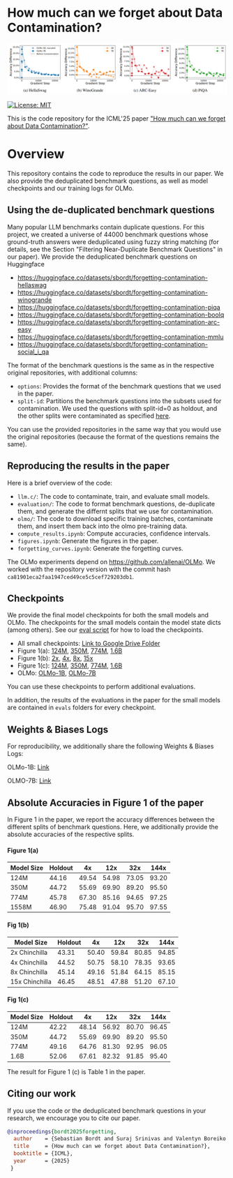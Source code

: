 # How much can we forget about Data Contamination? 

<p align="center">
  <img src="images/landing.png" width="800" alt=""/>
</p>

[![License: MIT](https://img.shields.io/badge/License-MIT-blue.svg?color=g&style=plastic)](https://opensource.org/licenses/MIT)

This is the code repository for the ICML'25 paper ["How much can we forget about Data Contamination?"](https://arxiv.org/abs/2410.03249).     

# Overview

This repository contains the code to reproduce the results in our paper. We also provide the deduplicated benchmark questions, as well as model checkpoints and our training logs for OLMo.

## Using the de-duplicated benchmark questions

Many popular LLM benchmarks contain duplicate questions. For this project, we created a universe of 44000 benchmark questions whose ground-truth answers were deduplicated using fuzzy string matching (for details, see the Section "Filtering Near-Duplicate Benchmark Questions" in our paper). We provide the deduplicated benchmark questions on Huggingface

- https://huggingface.co/datasets/sbordt/forgetting-contamination-hellaswag
- https://huggingface.co/datasets/sbordt/forgetting-contamination-winogrande
- https://huggingface.co/datasets/sbordt/forgetting-contamination-piqa
- https://huggingface.co/datasets/sbordt/forgetting-contamination-boolq
- https://huggingface.co/datasets/sbordt/forgetting-contamination-arc-easy
- https://huggingface.co/datasets/sbordt/forgetting-contamination-mmlu
- https://huggingface.co/datasets/sbordt/forgetting-contamination-social_i_qa

The format of the benchmark questions is the same as in the respective original repositories, with additional columns:

- ```options```: Provides the format of the benchmark questions that we used in the paper.
- ```split-id```: Partitions the benchmark questions into the subsets used for contamination. We used the questions with split-id=0 as holdout, and the other splits were contaminated as specified [here](https://github.com/tml-tuebingen/forgetting-contamination/blob/main/llm.c/create_contaminated_dataset.py). 

You can use the provided repositories in the same way that you would use the original repositories (because the format of the questions remains the same).

## Reproducing the results in the paper

Here is a brief overview of the code:

- ```llm.c/```: The code to contaminate, train, and evaluate small models.
- ```evaluation/```: The code to format benchmark questions, de-duplicate them, and generate the differnt splits that we use for contamination.
- ```olmo/```: The code to download specific training batches, contaminate them, and insert them back into the olmo pre-training data.
- ```compute_results.ipynb```: Compute accuracies, confidence intervals.
- ```figures.ipynb```: Generate the figures in the paper.
- ```forgetting_curves.ipynb```: Generate the forgetting curves.

The OLMo experiments depend on https://github.com/allenai/OLMo. We worked with the repository version with the commit hash ```ca81901eca2faa1947ced49ce5c5cef729203db1```.

## Checkpoints

We provide the final model checkpoints for both the small models and OLMo. The checkpoints for the small models contain the model state dicts (among others). See our [eval script](https://github.com/tml-tuebingen/forgetting-contamination/blob/main/llm.c/eval_gpt.py) for how to load the checkpoints. 

- All small checkpoints: [Link to Google Drive Folder](https://drive.google.com/drive/folders/1VZwAgDJ8fNk654OVb3eDku_GWHiourqp?usp=drive_link)
- Figure 1(a): [124M](https://drive.google.com/drive/folders/1w7rmYv30W83CLWmT7lrIJ6_MBJgrhFMm?usp=drive_link), [350M](https://drive.google.com/drive/folders/10k3IFDF2XaDCrJeGV8szSGdNYK0gIWJp?usp=drive_link), [774M](https://drive.google.com/drive/folders/1n1EXbz8Kofp9zx805cOyVnlPTcFpwD1d?usp=drive_link), [1.6B](https://drive.google.com/drive/folders/1QdKa6twT-z6qbet9wRwaMhD6Chryoui2?usp=drive_link)
- Figure 1(b): [2x](https://drive.google.com/drive/folders/1Zr7T5J74qS7JUJ89ORUKqNKhrPisSF2v?usp=drive_link), [4x](https://drive.google.com/drive/folders/1YGsBm2EXIhJCn1CiORONQnSa2EoTiqyb?usp=drive_link), [8x](https://drive.google.com/drive/folders/1VRmNfQIgFQaSAo8JeDyBktT_RfFwYwG2?usp=drive_link), [15x](https://drive.google.com/drive/folders/1ka9EneiymU4uFkdWyCHmfp-EZeMe3oQz?usp=drive_link)
- Figure 1(c): [124M](https://drive.google.com/drive/folders/1P4D_tdm-mfLOtNokzIP4RYsGgssSsZPr?usp=drive_link), [350M](https://drive.google.com/drive/folders/10k3IFDF2XaDCrJeGV8szSGdNYK0gIWJp?usp=drive_link), [774M](https://drive.google.com/drive/folders/1-c4EuP88kaAnLpyCUpz8PgVSGT4vdAl4?usp=drive_link), [1.6B](https://drive.google.com/drive/folders/1fk3JOtxYxJ1v-OAaFCNTijNCBkRPX73h?usp=drive_link)
- OLMo: [OLMo-1B](https://drive.google.com/drive/folders/1Bb2yarSUVHlIALvP_zdQi-T-wv57vesD?usp=drive_link), [OLMo-7B](https://drive.google.com/drive/folders/1S8tmUraJ9-BGiNpKygF0le2DhsWJ6VUH?usp=drive_link)

You can use these checkpoints to perform additional evaluations. 

In addition, the results of the evaluations in the paper for the small models are contained in  ```evals``` folders for every checkpoint.


## Weights & Biases Logs

For reproducibility, we additionally share the following Weights & Biases Logs:

OLMo-1B: [Link](https://api.wandb.ai/links/train-on-test/1r02w9og)

OLMO-7B: [Link](https://api.wandb.ai/links/train-on-test/60384zi6)

## Absolute Accuracies in Figure 1 of the paper

In Figure 1 in the paper, we report the accuracy differences between the different splits of benchmark questions. Here, we additionally provide the absolute accuracies of the respective splits. 

#### Figure 1(a)

| Model Size | Holdout | 4x    | 12x   | 32x   | 144x  |
|------------|---------|-------|-------|-------|-------|
| 124M       | 44.16   | 49.54 | 54.98 | 73.05 | 93.20 |
| 350M       | 44.72   | 55.69 | 69.90 | 89.20 | 95.50 |
| 774M       | 45.78   | 67.30 | 85.16 | 94.65 | 97.25 |
| 1558M      | 46.90   | 75.48 | 91.04 | 95.70 | 97.55 |

#### Fig 1(b)

| Model Size | Holdout | 4x | 12x | 32x | 144x |
|------------|---------|----|----|-----|------|
| 2x Chinchilla | 43.31 | 50.40 | 59.84 | 80.85 | 94.85 |
| 4x Chinchilla | 44.52 | 50.75 | 58.10 | 78.35 | 93.65 |
| 8x Chinchilla | 45.14 | 49.16 | 51.84 | 64.15 | 85.15 |
| 15x Chinchilla | 46.45 | 48.51 | 47.88 | 51.20 | 67.10 |

#### Fig 1(c) 

| Model Size | Holdout | 4x | 12x | 32x | 144x |
|------------|---------|----|----|-----|------|
| 124M | 42.22 | 48.14 | 56.92 | 80.70 | 96.45 |
| 350M | 44.72 | 55.69 | 69.90 | 89.20 | 95.50 |
| 774M | 49.16 | 64.76 | 81.30 | 92.95 | 96.05 |
| 1.6B | 52.06 | 67.61 | 82.32 | 91.85 | 95.40 |

The result for Figure 1 (c) is Table 1 in the paper.

## Citing our work

If you use the code or the deduplicated benchmark questions in your research, we encourage you to cite our paper. 

```bib
@inproceedings{bordt2025forgetting,
  author    = {Sebastian Bordt and Suraj Srinivas and Valentyn Boreiko and Ulrike von Luxburg},
  title     = {How much can we forget about Data Contamination?},
  booktitle = {ICML},
  year      = {2025}
 }
```
